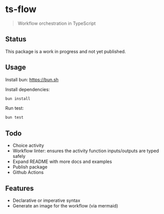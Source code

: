 # ts-flow

> Workflow orchestration in TypeScript

## Status

This package is a work in progress and not yet published.

## Usage

Install bun: <https://bun.sh>

Install dependencies:

```bash
bun install
```

Run test:

```bash
bun test
```

## Todo

- Choice activity
- Workflow linter: ensures the activity function inputs/outputs are typed safely
- Expand README with more docs and examples
- Publish package
- Github Actions

## Features

- Declarative or imperative syntax
- Generate an image for the workflow (via mermaid)
